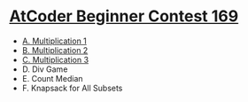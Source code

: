 # [AtCoder Beginner Contest 169](https://atcoder.jp/contests/abc169)

- [A. Multiplication 1](https://github.com/wingkwong/atcoder/blob/master/abc169/A.cpp)
- [B. Multiplication 2](https://github.com/wingkwong/atcoder/blob/master/abc169/B.cpp)
- [C. Multiplication 3](https://github.com/wingkwong/atcoder/blob/master/abc169/C.cpp)
- D. Div Game   
- E. Count Median
- F. Knapsack for All Subsets